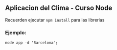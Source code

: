 ## Aplicacion del Clima - Curso Node


Recuerden ejecutar ```npm install``` para las librerias

### Ejemplo:
```
node app -d 'Barcelona';

```

